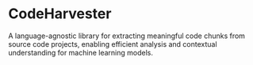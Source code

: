 # CodeHarvester
A language-agnostic library for extracting meaningful code chunks from source code projects, enabling efficient analysis and contextual understanding for machine learning models.
